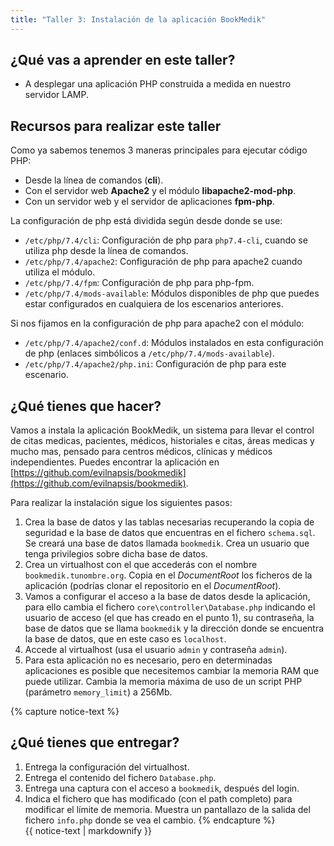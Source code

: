 ```yaml
---
title: "Taller 3: Instalación de la aplicación BookMedik"
---
```


## ¿Qué vas a aprender en este taller?

* A desplegar una aplicación PHP construida a medida en nuestro servidor LAMP.

## Recursos para realizar este taller

Como ya sabemos tenemos 3 maneras principales para ejecutar código PHP:

* Desde la línea de comandos (**cli**).
* Con el servidor web **Apache2** y el módulo **libapache2-mod-php**. 
* Con un servidor web y el servidor de aplicaciones **fpm-php**. 

La configuración de php está dividida según desde donde se use:

* `/etc/php/7.4/cli`: Configuración de php para `php7.4-cli`, cuando se utiliza php desde la línea de comandos.
* `/etc/php/7.4/apache2`: Configuración de php para apache2 cuando utiliza el módulo.
* `/etc/php/7.4/fpm`: Configuración de php para php-fpm.
* `/etc/php/7.4/mods-available`: Módulos disponibles de php que puedes estar configurados en cualquiera de los escenarios anteriores.

Si nos fijamos en la configuración de php para apache2 con el módulo:

* `/etc/php/7.4/apache2/conf.d`: Módulos instalados en esta configuración de php (enlaces simbólicos a `/etc/php/7.4/mods-available`).
* `/etc/php/7.4/apache2/php.ini`: Configuración de php para este escenario.


## ¿Qué tienes que hacer?

Vamos a instala la aplicación BookMedik, un sistema para llevar el control de citas medicas, pacientes, médicos, historiales e citas, áreas medicas y mucho mas, pensado para centros médicos, clínicas y médicos independientes. Puedes encontrar la aplicación en [https://github.com/evilnapsis/bookmedik](https://github.com/evilnapsis/bookmedik).

Para realizar la instalación sigue los siguientes pasos:

1. Crea la base de datos y las tablas necesarias recuperando la copia de seguridad e la base de datos que encuentras en el fichero `schema.sql`. Se creará una base de datos llamada `bookmedik`. Crea un usuario que tenga privilegios sobre dicha base de datos.
2. Crea un virtualhost con el que accederás con el nombre `bookmedik.tunombre.org`. Copia en el *DocumentRoot* los ficheros de la aplicación (podrías clonar el repositorio en el *DocumentRoot*).
3. Vamos a configurar el acceso a la base de datos desde la aplicación, para ello cambia el fichero `core\controller\Database.php` indicando el usuario de acceso (el que has creado en el punto 1), su contraseña, la base de datos que se llama `bookmedik` y la dirección donde se encuentra la base de datos, que en este caso es `localhost`.
4. Accede al virtualhost (usa el usuario `admin` y contraseña `admin`).
5. Para esta aplicación no es necesario, pero en determinadas aplicaciones es posible que necesitemos cambiar la memoria RAM que puede utilizar. Cambia la memoria máxima de uso de un script PHP (parámetro `memory_limit`) a 256Mb.

{% capture notice-text %}
## ¿Qué tienes que entregar?

1. Entrega la configuración del virtualhost.
2. Entrega el contenido del fichero `Database.php`.
3. Entrega una captura con el acceso a `bookmedik`, después del login.
4. Indica el fichero que has modificado (con el path completo) para modificar el límite de memoria. Muestra un pantallazo de la salida del fichero `info.php` donde se vea el cambio.
{% endcapture %}<div class="notice--info">{{ notice-text | markdownify }}</div>
